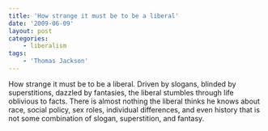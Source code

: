 ```yaml
---
title: 'How strange it must be to be a liberal'
date: '2009-06-09'
layout: post
categories:
    - liberalism
tags:
    - 'Thomas Jackson'
---
```


How strange it must be to be a liberal. Driven by slogans, blinded by superstitions, dazzled by fantasies, the liberal stumbles through life oblivious to facts. There is almost nothing the liberal thinks he knows about race, social policy, sex roles, individual differences, and even history that is not some combination of slogan, superstition, and fantasy.